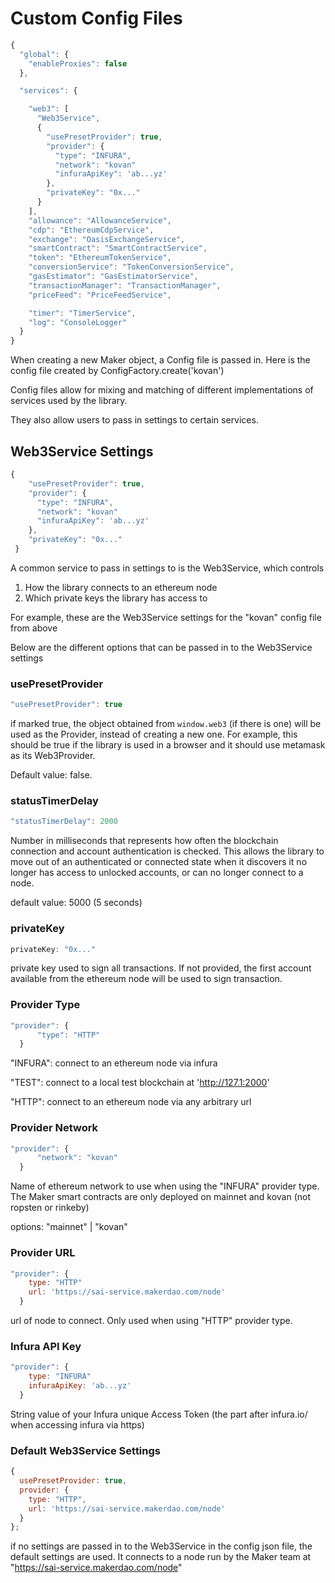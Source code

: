 # Custom Config Files

```javascript
{
  "global": {
    "enableProxies": false
  },

  "services": {

    "web3": [
      "Web3Service",
      {
        "usePresetProvider": true,
        "provider": {
          "type": "INFURA",
          "network": "kovan"
          "infuraApiKey": 'ab...yz'
        },
        "privateKey": "0x..."
      }
    ],
    "allowance": "AllowanceService",
    "cdp": "EthereumCdpService",
    "exchange": "OasisExchangeService",
    "smartContract": "SmartContractService",
    "token": "EthereumTokenService",
    "conversionService": "TokenConversionService",
    "gasEstimator": "GasEstimatorService",
    "transactionManager": "TransactionManager",
    "priceFeed": "PriceFeedService",

    "timer": "TimerService",
    "log": "ConsoleLogger"
  }
}
```
When creating a new Maker object, a Config file is passed in. Here is the config file created by ConfigFactory.create('kovan')

Config files allow for mixing and matching of different implementations of services used by the library.

They also allow users to pass in settings to certain services.

## **Web3Service Settings**

```javascript
{
	"usePresetProvider": true,
	"provider": {
	  "type": "INFURA",
	  "network": "kovan"
	  "infuraApiKey": 'ab...yz'
	},
	"privateKey": "0x..."
 }
```

A common service to pass in settings to is the Web3Service, which controls

1. How the library connects to an ethereum node
2. Which private keys the library has access to

For example, these are the Web3Service settings for the "kovan" config file from above

Below are the different options that can be passed in to the Web3Service settings

### **usePresetProvider**

```javascript
"usePresetProvider": true
```

if marked true, the object obtained from `window.web3` (if there is one) will be used as the Provider, instead of creating a new one. For example, this should be true if the library is used in a browser and it should use metamask as its Web3Provider.

Default value: false.

### **statusTimerDelay**

```javascript
"statusTimerDelay": 2000

```

Number in milliseconds that represents how often the blockchain connection and account authentication is checked. This allows the library to move out of an authenticated or connected state when it discovers it no longer has access to unlocked accounts, or can no longer connect to a node.

default value: 5000 (5 seconds)

### **privateKey**

```javascript
privateKey: "0x..."

```
private key used to sign all transactions.  If not provided, the first account available from the ethereum node will be used to sign transaction.

### **Provider Type**

```javascript
"provider": {
      "type": "HTTP"
  }
```

"INFURA": connect to an ethereum node via infura

"TEST": connect to a local test blockchain at 'http://127.1:2000'

"HTTP": connect to an ethereum node via any arbitrary url

### **Provider Network**

```javascript
"provider": {
      "network": "kovan"
  }
```
Name of ethereum network to use when using the "INFURA" provider type.  The Maker smart contracts are only deployed on mainnet and kovan (not ropsten or rinkeby)

options: "mainnet" | "kovan"

### **Provider URL**

```javascript
"provider": {
    type: "HTTP"
    url: 'https://sai-service.makerdao.com/node'
  }

```
url of node to connect.  Only used when using "HTTP" provider type.

### **Infura API Key**

```javascript
"provider": {
    type: "INFURA"
    infuraApiKey: 'ab...yz'
  }

```
String value of your Infura unique Access Token (the part after infura.io/ when accessing infura via https)

### **Default Web3Service Settings**

```javascript
{
  usePresetProvider: true,
  provider: {
    type: "HTTP",
    url: 'https://sai-service.makerdao.com/node'
  }
};
```

if no settings are passed in to the Web3Service in the config json file, the default settings are used.  It connects to a node run by the Maker team at "https://sai-service.makerdao.com/node"


